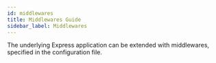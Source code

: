 ```yaml
---
id: middlewares
title: Middlewares Guide
sidebar_label: Middlewares
---
```


The underlying Express application can be extended with middlewares, specified in the configuration file.